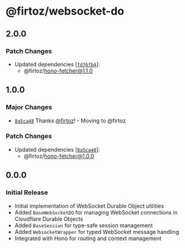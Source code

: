 # @firtoz/websocket-do

## 2.0.0

### Patch Changes

- Updated dependencies [[`fd76fb4`](https://github.com/firtoz/fullstack-toolkit/commit/fd76fb447b82ccaafd2722a0cdcd9a6abcec25b5)]:
  - @firtoz/hono-fetcher@1.1.0

## 1.0.0

### Major Changes

- [`8a5ca48`](https://github.com/firtoz/fullstack-toolkit/commit/8a5ca4836a2a1655cf0ef0f828e52a0c74efd7dd) Thanks [@firtoz](https://github.com/firtoz)! - Moving to @firtoz

### Patch Changes

- Updated dependencies [[`8a5ca48`](https://github.com/firtoz/fullstack-toolkit/commit/8a5ca4836a2a1655cf0ef0f828e52a0c74efd7dd)]:
  - @firtoz/hono-fetcher@1.0.0

## 0.0.0

### Initial Release

- Initial implementation of WebSocket Durable Object utilities
- Added `BaseWebSocketDO` for managing WebSocket connections in Cloudflare Durable Objects
- Added `BaseSession` for type-safe session management
- Added `WebsocketWrapper` for typed WebSocket message handling
- Integrated with Hono for routing and context management

